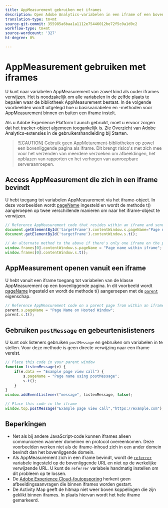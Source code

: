 ```yaml
---
title: AppMeasurement gebruiken met iframes
description: Open Adobe Analytics-variabelen in een iframe of een bovenliggende pagina terwijl u zich in een iframe bevindt.
translation-type: tm+mt
source-git-commit: 355985a6baa1a1112e75446012be72f5c0a1d0c2
workflow-type: tm+mt
source-wordcount: '327'
ht-degree: 0%

---
```



# AppMeasurement gebruiken met iframes

U kunt naar variabelen AppMeasurement van zowel kind als ouder iframes verwijzen. Het is noodzakelijk om alle variabelen in de zelfde plaats te bepalen waar de bibliotheek AppMeasurement bestaat. In de volgende voorbeelden wordt uitgelegd hoe u basisvariabelen en -methoden voor AppMeasurement binnen en buiten een iframe instelt.

Als u Adobe Experience Platform Launch gebruikt, moet u ervoor zorgen dat het tracker-object algemeen toegankelijk is. Zie Overzicht [van](https://docs.adobe.com/content/help/en/launch/using/extensions-ref/adobe-extension/analytics-extension/overview.html) Adobe Analytics-extensies in de gebruikershandleiding bij Starten.

>!![CAUTION]
Gebruik geen AppMeturement-bibliotheken op zowel een bovenliggende pagina als iframe. Dit brengt risico&#39;s met zich mee voor het verzenden van meerdere verzoeken om afbeeldingen, het opblazen van rapporten en het verhogen van aanroepbare serveraanroepen.

## Access AppMeasurement die zich in een iframe bevindt

U hebt toegang tot variabelen AppMeasurement via het iframe-object. In deze voorbeelden wordt [pageName](../vars/page-vars/pagename.md) ingesteld en wordt de methode [](../vars/functions/t-method.md) t() aangeroepen op twee verschillende manieren om naar het iframe-object te verwijzen.

```js
// Reference AppMeasurement code that resides within an iframe and send an image request
document.getElementById('targetFrame').contentWindow.s.pageName="Page name within iframe";
document.getElementById('targetFrame').contentWindow.s.t();

// An alternate method to the above if there's only one iframe on the page
window.frames[0].contentWindow.s.pageName = "Page name within iframe";
window.frames[0].contentWindow.s.t();
```

## AppMeasurement openen vanuit een iframe

U hebt vanuit een iframe toegang tot variabelen van de klasse AppMeasurement op een bovenliggende pagina. In dit voorbeeld wordt [pageName](../vars/page-vars/pagename.md) ingesteld en wordt de methode [](../vars/functions/t-method.md) t() aangeroepen met de [`parent`](https://www.w3schools.com/jsref/prop_win_parent.asp) eigenschap.

```js
// Reference AppMeasurement code on a parent page from within an iframe and send an image request
parent.s.pageName = "Page Name on Hosted Window";
parent.s.t();
```

## Gebruiken `postMessage` en gebeurtenislisteners

U kunt ook listeners gebruiken `postMessage` en gebruiken om variabelen in te stellen. Voor deze methode is geen directe verwijzing naar een iframe vereist.

```js
// Place this code in your parent window
function listenMessage(e) {
    if(e.data == "Example page view call") {
        s.pageName = "Page name using postMessage";
        s.t();
    }
}
window.addEventListener("message", listenMessage, false);

// Place this code in the iframe
window.top.postMessage("Example page view call","https://example.com");
```

## Beperkingen

* Net als bij andere JavaScript-code kunnen iframes alleen communiceren wanneer domeinen en protocol overeenkomen. Deze voorbeelden werken niet als de iframe-inhoud zich in een ander domein bevindt dan het bovenliggende domein.
* Als AppMeasurement zich in een iframe bevindt, wordt de [`referrer`](../vars/page-vars/referrer.md) variabele ingesteld op de bovenliggende URL en niet op de werkelijke verwijzende URL. U kunt de `referrer` variabele handmatig instellen om dit probleem op te lossen.
* De [Adobe Experience Cloud-foutopsporing](https://docs.adobe.com/content/help/en/debugger/using/experience-cloud-debugger.html) herkent geen afbeeldingsaanvragen die binnen iframes worden gestart.
* De Activity Map geeft de hitmap niet weer boven koppelingen die zijn geklikt binnen iframes. In plaats hiervan wordt het hele iframe gemarkeerd.
